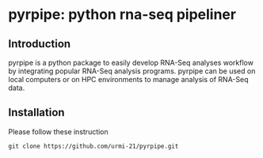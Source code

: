 # pyrpipe: python rna-seq pipeliner

## Introduction
pyrpipe is a python package to easily develop RNA-Seq analyses workflow by integrating popular RNA-Seq analysis programs.
pyrpipe can be used on local computers or on HPC environments to manage analysis of RNA-Seq data.

## Installation
Please follow these instruction 
```
git clone https://github.com/urmi-21/pyrpipe.git
```